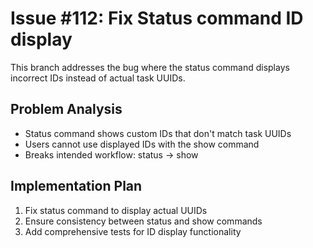 # Issue #112: Fix Status command ID display

This branch addresses the bug where the status command displays incorrect IDs instead of actual task UUIDs.

## Problem Analysis
- Status command shows custom IDs that don't match task UUIDs
- Users cannot use displayed IDs with the show command
- Breaks intended workflow: status -> show <id>

## Implementation Plan
1. Fix status command to display actual UUIDs
2. Ensure consistency between status and show commands
3. Add comprehensive tests for ID display functionality

